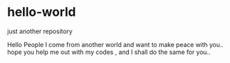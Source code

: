 # hello-world
just another repository

Hello People
I come from another world and want to make peace with you.. hope you help me out with my codes , and I shall do the same for you..
